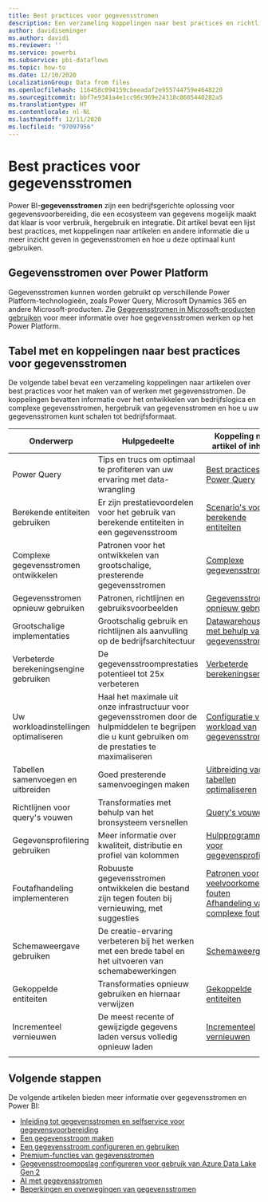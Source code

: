 ```yaml
---
title: Best practices voor gegevensstromen
description: Een verzameling koppelingen naar best practices en richtlijnen voor gegevensstromen
author: davidiseminger
ms.author: davidi
ms.reviewer: ''
ms.service: powerbi
ms.subservice: pbi-dataflows
ms.topic: how-to
ms.date: 12/10/2020
LocalizationGroup: Data from files
ms.openlocfilehash: 116458c094159cbeeadaf2e955744759e4648220
ms.sourcegitcommit: bbf7e9341a4e1cc96c969e24318c8605440282a5
ms.translationtype: HT
ms.contentlocale: nl-NL
ms.lasthandoff: 12/11/2020
ms.locfileid: "97097956"
---
```

# <a name="dataflows-best-practices"></a>Best practices voor gegevensstromen

Power BI-**gegevensstromen** zijn een bedrijfsgerichte oplossing voor gegevensvoorbereiding, die een ecosysteem van gegevens mogelijk maakt dat klaar is voor verbruik, hergebruik en integratie. Dit artikel bevat een lijst best practices, met koppelingen naar artikelen en andere informatie die u meer inzicht geven in gegevensstromen en hoe u deze optimaal kunt gebruiken.

## <a name="dataflows-across-the-power-platform"></a>Gegevensstromen over Power Platform

Gegevensstromen kunnen worden gebruikt op verschillende Power Platform-technologieën, zoals Power Query, Microsoft Dynamics 365 en andere Microsoft-producten. Zie [Gegevensstromen in Microsoft-producten gebruiken](https://docs.microsoft.com/power-query/dataflows/overview-dataflows-across-power-platform-dynamics-365) voor meer informatie over hoe gegevensstromen werken op het Power Platform.


## <a name="dataflows-best-practices-table-and-links"></a>Tabel met en koppelingen naar best practices voor gegevensstromen

De volgende tabel bevat een verzameling koppelingen naar artikelen over best practices voor het maken van of werken met gegevensstromen. De koppelingen bevatten informatie over het ontwikkelen van bedrijfslogica en complexe gegevensstromen, hergebruik van gegevensstromen en hoe u uw gegevensstromen kunt schalen tot bedrijfsformaat.


|**Onderwerp**  |**Hulpgedeelte**  |**Koppeling naar artikel of inhoud**  |
|---------|---------|---------|
|Power Query     | Tips en trucs om optimaal te profiteren van uw ervaring met data-wrangling        |[Best practices voor Power Query](https://docs.microsoft.com/power-query/best-practices)        |
|Berekende entiteiten gebruiken     |Er zijn prestatievoordelen voor het gebruik van berekende entiteiten in een gegevensstroom         |[Scenario's voor berekende entiteiten](https://docs.microsoft.com/power-query/dataflows/computed-entities-scenarios)         |
|Complexe gegevensstromen ontwikkelen     |Patronen voor het ontwikkelen van grootschalige, presterende gegevensstromen         |[Complexe gegevensstromen](https://docs.microsoft.com/power-query/dataflows/best-practices-developing-complex-dataflows)         |
|Gegevensstromen opnieuw gebruiken     |Patronen, richtlijnen en gebruiksvoorbeelden         |[Gegevensstromen opnieuw gebruiken](https://docs.microsoft.com/power-query/dataflows/best-practices-reusing-dataflows)         |
|Grootschalige implementaties     |Grootschalig gebruik en richtlijnen als aanvulling op de bedrijfsarchitectuur         |[Datawarehousing met behulp van gegevensstromen](https://docs.microsoft.com/power-query/dataflows/best-practices-for-data-warehouse-using-dataflows)         |
|Verbeterde berekeningsengine gebruiken     |De gegevensstroomprestaties potentieel tot 25x verbeteren         |[Verbeterde berekeningsengine](dataflows-premium-workload-configuration.md#using-the-compute-engine-to-improve-performance)         |
|Uw workloadinstellingen optimaliseren     |Haal het maximale uit onze infrastructuur voor gegevensstromen door de hulpmiddelen te begrijpen die u kunt gebruiken om de prestaties te maximaliseren         |[Configuratie van workload van gegevensstromen](dataflows-premium-workload-configuration.md)         |
|Tabellen samenvoegen en uitbreiden     |Goed presterende samenvoegingen maken         |[Uitbreiding van tabellen optimaliseren](https://docs.microsoft.com/power-query/optimize-expanding-table-columns)         |
|Richtlijnen voor query's vouwen     |Transformaties met behulp van het bronsysteem versnellen         |[Query's vouwen](https://docs.microsoft.com/power-query/power-query-folding)         |
|Gegevensprofilering gebruiken     |Meer informatie over kwaliteit, distributie en profiel van kolommen         |[Hulpprogramma's voor gegevensprofilering](https://docs.microsoft.com/power-query/data-profiling-tools)         |
|Foutafhandeling implementeren     |Robuuste gegevensstromen ontwikkelen die bestand zijn tegen fouten bij vernieuwing, met suggesties         |[Patronen voor veelvoorkomende fouten](https://docs.microsoft.com/power-query/dealing-with-errors)  </br> [Afhandeling van complexe fouten](https://docs.microsoft.com/power-query/error-handling)      |
|Schemaweergave gebruiken      |De creatie-ervaring verbeteren bij het werken met een brede tabel en het uitvoeren van schemabewerkingen         |[Schemaweergave](https://docs.microsoft.com/power-query/schema-view)         |
|Gekoppelde entiteiten      |Transformaties opnieuw gebruiken en hiernaar verwijzen         |[Gekoppelde entiteiten](https://docs.microsoft.com/power-query/dataflows/linked-entities)         |
|Incrementeel vernieuwen      |De meest recente of gewijzigde gegevens laden versus volledig opnieuw laden         |[Incrementeel vernieuwen](https://docs.microsoft.com/power-query/dataflows/incremental-refresh)         |
|||


        
## <a name="next-steps"></a>Volgende stappen

De volgende artikelen bieden meer informatie over gegevensstromen en Power BI:

* [Inleiding tot gegevensstromen en selfservice voor gegevensvoorbereiding](dataflows-introduction-self-service.md)
* [Een gegevensstroom maken](dataflows-create.md)
* [Een gegevensstroom configureren en gebruiken](dataflows-configure-consume.md)
* [Premium-functies van gegevensstromen](dataflows-premium-features.md)
* [Gegevensstroomopslag configureren voor gebruik van Azure Data Lake Gen 2](dataflows-azure-data-lake-storage-integration.md)
* [AI met gegevensstromen](dataflows-machine-learning-integration.md)
* [Beperkingen en overwegingen van gegevensstromen](dataflows-features-limitations.md)